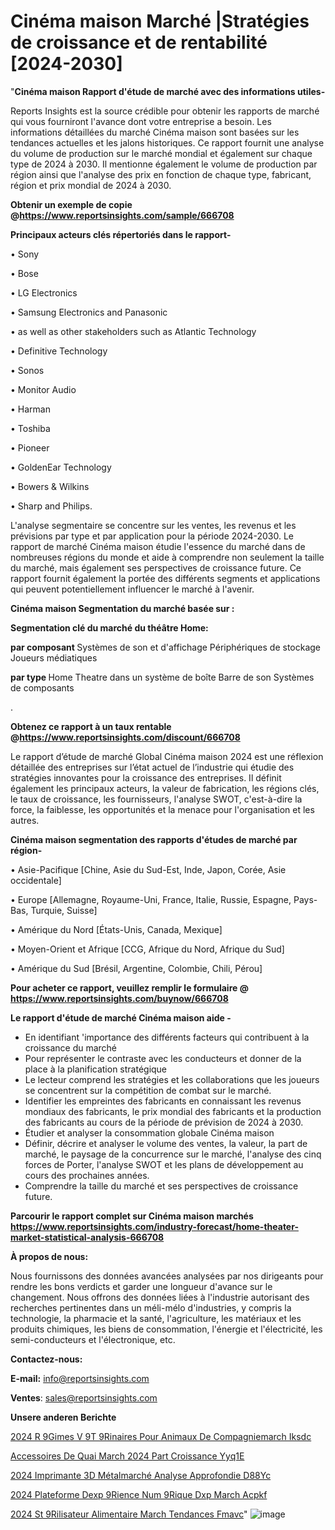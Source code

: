 # Cinéma maison Marché |Stratégies de croissance et de rentabilité [2024-2030]

"<strong>Cinéma maison Rapport d'étude de marché avec des informations utiles-</strong>

Reports Insights est la source crédible pour obtenir les rapports de marché qui vous fourniront l'avance dont votre entreprise a besoin. Les informations détaillées du marché Cinéma maison sont basées sur les tendances actuelles et les jalons historiques. Ce rapport fournit une analyse du volume de production sur le marché mondial et également sur chaque type de 2024 à 2030. Il mentionne également le volume de production par région ainsi que l'analyse des prix en fonction de chaque type, fabricant, région et prix mondial de 2024 à 2030.

<strong><b>Obtenir un exemple de copie @</b></strong><a href=https://www.reportsinsights.com/sample/666708><strong><b>https://www.reportsinsights.com/sample/666708</b></strong></a>

<b>Principaux acteurs clés répertoriés dans le rapport-</b>

<b> </b>• Sony

• Bose

• LG Electronics

• Samsung Electronics and Panasonic

• as well as other stakeholders such as Atlantic Technology

• Definitive Technology

• Sonos

• Monitor Audio

• Harman

• Toshiba

• Pioneer

• GoldenEar Technology

• Bowers & Wilkins

• Sharp and Philips.

L'analyse segmentaire se concentre sur les ventes, les revenus et les prévisions par type et par application pour la période 2024-2030. Le rapport de marché Cinéma maison étudie l'essence du marché dans de nombreuses régions du monde et aide à comprendre non seulement la taille du marché, mais également ses perspectives de croissance future. Ce rapport fournit également la portée des différents segments et applications qui peuvent potentiellement influencer le marché à l'avenir.

<strong>Cinéma maison Segmentation du marché basée sur :</strong>

<strong> Segmentation clé du marché du théâtre Home: </strong>

<strong> par composant </strong>
Systèmes de son et d'affichage
Périphériques de stockage
Joueurs médiatiques

<strong> par type </strong>
Home Theatre dans un système de boîte
Barre de son
Systèmes de composants

.

<strong><b>Obtenez ce rapport à un taux rentable @</b></strong><a href=https://www.reportsinsights.com/discount/666708><strong><b>https://www.reportsinsights.com/discount/666708</b></strong></a>

Le rapport d’étude de marché Global Cinéma maison 2024 est une réflexion détaillée des entreprises sur l’état actuel de l’industrie qui étudie des stratégies innovantes pour la croissance des entreprises. Il définit également les principaux acteurs, la valeur de fabrication, les régions clés, le taux de croissance, les fournisseurs, l'analyse SWOT, c'est-à-dire la force, la faiblesse, les opportunités et la menace pour l'organisation et les autres.

<strong>Cinéma maison segmentation des rapports d'études de marché par région-</strong>

• Asie-Pacifique [Chine, Asie du Sud-Est, Inde, Japon, Corée, Asie occidentale]

• Europe [Allemagne, Royaume-Uni, France, Italie, Russie, Espagne, Pays-Bas, Turquie, Suisse]

• Amérique du Nord [États-Unis, Canada, Mexique]

• Moyen-Orient et Afrique [CCG, Afrique du Nord, Afrique du Sud]

• Amérique du Sud [Brésil, Argentine, Colombie, Chili, Pérou]

<strong>Pour acheter ce rapport, veuillez remplir le formulaire @   <a href=https://www.reportsinsights.com/buynow/666708>https://www.reportsinsights.com/buynow/666708</a></strong>

<strong>Le rapport d'étude de marché Cinéma maison aide -</strong>
<ul>
  <li>En identifiant 'importance des différents facteurs qui contribuent à la croissance du marché</li>
  <li>Pour représenter le contraste avec les conducteurs et donner de la place à la planification stratégique</li>
  <li>Le lecteur comprend les stratégies et les collaborations que les joueurs se concentrent sur la compétition de combat sur le marché.</li>
  <li>Identifier les empreintes des fabricants en connaissant les revenus mondiaux des fabricants, le prix mondial des fabricants et la production des fabricants au cours de la période de prévision de 2024 à 2030.</li>
  <li>Étudier et analyser la consommation globale Cinéma maison</li>
  <li>Définir, décrire et analyser le volume des ventes, la valeur, la part de marché, le paysage de la concurrence sur le marché, l'analyse des cinq forces de Porter, l'analyse SWOT et les plans de développement au cours des prochaines années.</li>
  <li>Comprendre la taille du marché et ses perspectives de croissance future.</li>
</ul>

<strong>Parcourir le rapport complet sur Cinéma maison marchés <a href=https://www.reportsinsights.com/industry-forecast/home-theater-market-statistical-analysis-666708>https://www.reportsinsights.com/industry-forecast/home-theater-market-statistical-analysis-666708</a></strong>

<strong>À propos de nous:</strong>

Nous fournissons des données avancées analysées par nos dirigeants pour rendre les bons verdicts et garder une longueur d'avance sur le changement. Nous offrons des données liées à l'industrie autorisant des recherches pertinentes dans un méli-mélo d'industries, y compris la technologie, la pharmacie et la santé, l'agriculture, les matériaux et les produits chimiques, les biens de consommation, l'énergie et l'électricité, les semi-conducteurs et l'électronique, etc.

<strong>Contactez-nous:</strong>

<strong>E-mail:</strong> <a href=mailto:info@reportsinsights.com>info@reportsinsights.com</a>

<strong>Ventes</strong>: <a href=mailto:sales@reportsinsights.com>sales@reportsinsights.com</a>

<strong>Unsere anderen Berichte</strong>

<a href=https://www.linkedin.com/pulse/2024-r%C3%A9gimes-v%C3%A9t%C3%A9rinaires-pour-animaux-de-compagniemarch%C3%A9-iksdc/>2024 R 9Gimes V 9T 9Rinaires Pour Animaux De Compagniemarch Iksdc</a>

<a href=https://www.linkedin.com/pulse/accessoires-de-quai-march%C3%A9-2024-part-croissance-yyq1e/>Accessoires De Quai March 2024 Part Croissance Yyq1E</a>

<a href=https://www.linkedin.com/pulse/2024-imprimante-3d-métalmarché-analyse-approfondie-d88yc/>2024 Imprimante 3D Métalmarché Analyse Approfondie D88Yc</a>

<a href=https://www.linkedin.com/pulse/2024-plateforme-dexp%C3%A9rience-num%C3%A9rique-dxp-march%C3%A9-acpkf/>2024 Plateforme Dexp 9Rience Num 9Rique Dxp March Acpkf</a>

<a href=https://www.linkedin.com/pulse/2024-st%C3%A9rilisateur-alimentaire-march%C3%A9-tendances-fmavc/>2024 St 9Rilisateur Alimentaire March Tendances Fmavc</a>"
![image](https://github.com/daminid12/RImarketdynamics/assets/158430485/daf1523d-ecd5-4d71-ae18-e5c7c446c516)
